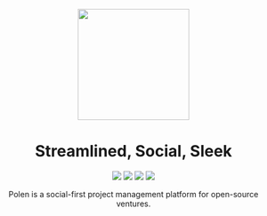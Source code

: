 
<p align="center">
<img src="https://polenhq.com/images/polen_white_text.png" style="height: 200px; width: 200px;" />
</p>

<h1 align="center">Streamlined, Social, Sleek</h1>

<p align="center">
<img src="https://img.shields.io/tokei/lines/github/polenhq/polen?color=%23FFFFFF&label=Lines%20Of%20Code&style=flat" />
<img src="https://img.shields.io/discord/867469144861048832?style=flat&label=Discord&color=%234C53FF" />
<img src="https://img.shields.io/github/license/polenhq/polen?color=%237B4CFF&style=flat" />
<img src="https://img.shields.io/github/languages/top/polenhq/polen?color=%23E2B864" />
</p>

<p align="center">Polen is a social-first project management platform for open-source ventures.</p>


